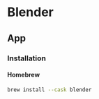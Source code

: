 # Blender

<!--
https://www.blender.org/download/demo-files/

https://linkedin.com/learning/blender-2-91-essential-training/introducing-blender-2-91-for-beginners
https://app.pluralsight.com/library/courses/blender-fundamentals/table-of-contents
-->

## App

### Installation

#### Homebrew

```sh
brew install --cask blender
```
